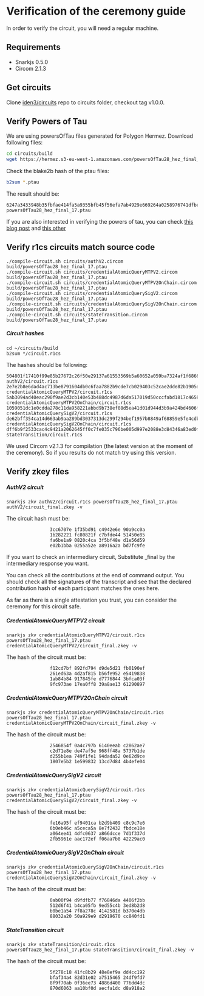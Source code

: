 # Verification of the ceremony guide

In order to verify the circuit, you will need a regular machine.

## Requirements

* Snarkjs 0.5.0
* Circom 2.1.3

## Get circuits

Clone [iden3/circuits](https://github.com/iden3/circuits) repo to circuits folder, checkout tag v1.0.0.

## Verify Powers of Tau

We are using powersOfTau files generated for Polygon Hermez. Download following files:

```bash
cd circuits/build
wget https://hermez.s3-eu-west-1.amazonaws.com/powersOfTau28_hez_final_17.ptau
```

Check the blake2b hash of the ptau files:
```bash
b2sum *.ptau
```

The result should be:

```
6247a3433948b35fbfae414fa5a9355bfb45f56efa7ab4929e669264a0258976741dfbe3288bfb49828e5df02c2e633df38d2245e30162ae7e3bcca5b8b49345  powersOfTau28_hez_final_17.ptau
```

If you are also interested in verifying the powers of tau, you can check [this blog post](https://blog.hermez.io/zero-knowledge-proofing-hermez-a-quick-guide-to-our-cryptographic-setup/) and [this other](https://blog.hermez.io/zero-knowledge-proofing-hermez-preparephase2-update/)

## Verify r1cs circuits match source code

```
./compile-circuit.sh circuits/authV2.circom build/powersOfTau28_hez_final_17.ptau
./compile-circuit.sh circuits/credentialAtomicQueryMTPV2.circom build/powersOfTau28_hez_final_17.ptau
./compile-circuit.sh circuits/credentialAtomicQueryMTPV2OnChain.circom build/powersOfTau28_hez_final_17.ptau
./compile-circuit.sh circuits/credentialAtomicQuerySigV2.circom build/powersOfTau28_hez_final_17.ptau
./compile-circuit.sh circuits/credentialAtomicQuerySigV2OnChain.circom build/powersOfTau28_hez_final_17.ptau
./compile-circuit.sh circuits/stateTransition.circom build/powersOfTau28_hez_final_17.ptau
```

##### Circuit hashes
```
cd ~/circuits/build
b2sum */circuit.r1cs
```

The hashes should be following:

```
504801f17410f99e85b27672c26f50e29137a61553569b5a60652a059ba7324af1f6866aef423e85a373236296a9746c629aa438579942dcf446edd39cf749cb  authV2/circuit.r1cs
2e7e2b8e6dad4ac713be8791604db0c6faa7882b9cde7cb029403c52cae2dde82b1905dd7bcf6a2d2b945f624ee18a40d3e75ded2953a8990cfa7693458344ed  credentialAtomicQueryMTPV2/circuit.r1cs
5ab3094ad40eac290f9ae2d3cb140e53b488dc4987d6da517019d50cccfabd1817c46583addca42f0fbae0e95bb09e6131c089585d4aec2dc88141538b027364  credentialAtomicQueryMTPV2OnChain/circuit.r1cs
1059051dc1e0cdda278c11da958221abbd9b738ef08d5ea41d01d944d3b9a424bd4606f1e07f8c2314a37587c581bbb3f3d12dbc429d52d63085ff1214111bbe  credentialAtomicQuerySigV2/circuit.r1cs
de62bff354ca14d663ab9aa289bd3037313dc299f294bef1957b8849af68859e5fe4cdba37a8c3ed7cffb36ded169fa63f201c9d47dd08d7d8d0ef7b25981ea3  credentialAtomicQuerySigV2OnChain/circuit.r1cs
dff6b9f2533cac4c9421a2062645ff0c7fe035c796be005d997e2088e3d84346a83ed0ff6edb1332957d85be4a2eae89c78ae97cecf2578522425f5b44f2c5c8  stateTransition/circuit.r1cs
```

We used Circom v2.1.3 for compilation (the latest version at the moment of the ceremony). So if you results do not match try using this version.


## Verify zkey files

##### AuthV2 circuit
```
snarkjs zkv authV2/circuit.r1cs powersOfTau28_hez_final_17.ptau authV2/circuit_final.zkey -v
```

The circuit hash must be:
```
                3cc6707e 1f35bd91 c4942e6e 90a9cc0a
                1b282221 fc80821f c7bfde44 51450e85
                fa6be1a9 0820c4ca 3f5bf48e d1e56d59
                e02b1bba 0255a52e a8916a2a bd7fc9fe
```

If you want to check an intermediary circuit, Substitute _final by the intermediary response you want.

You can check all the contributions at the end of command output. You should check all the signatures of the transcript and see that the declared contribution hash of each participant matches the ones here.

As far as there is a single attestation you trust, you can consider the ceremony for this circuit safe.

##### CredentialAtomicQueryMTPV2 circuit
```
snarkjs zkv credentialAtomicQueryMTPV2/circuit.r1cs powersOfTau28_hez_final_17.ptau credentialAtomicQueryMTPV2/circuit_final.zkey -v
```

The hash of the circuit must be:
```
                f12cd7bf 892fd794 d9de5d21 fb0190ef
                261ed63a 4d2af815 b56fe952 e5419838
                1ab84b84 917845fe d7776844 3bfca03f
                9fc973ae 17ea0ff8 39a8ae13 61290897
```

##### CredentialAtomicQueryMTPV2OnChain circuit
```
snarkjs zkv credentialAtomicQueryMTPV2OnChain/circuit.r1cs powersOfTau28_hez_final_17.ptau credentialAtomicQueryMTPV2OnChain/circuit_final.zkey -v
```

The hash of the circuit must be:
```
                2546854f 0a4c797b 6140eeab c2862ae7
                c2d71e8e de47af5e 968ff48a 5737b1de
                d255b1ea 749f1fe1 94dada52 0e62d9ce
                1807e5b2 1e599832 13cd7d84 4b4efe04
```

##### CredentialAtomicQuerySigV2 circuit
```
snarkjs zkv credentialAtomicQuerySigV2/circuit.r1cs powersOfTau28_hez_final_17.ptau credentialAtomicQuerySigV2/circuit_final.zkey -v
```

The hash of the circuit must be:
```
                fe16a95f ef9401ca b2d9b409 c8c9c7e6
                6b0eb46c a5ceca5a 8e7f2432 fbdce18e
                a064ee41 4dfc0637 a866dcce 7d1f337d
                2fb5961e aac172ef f06aa7b8 42229ac0
```

##### CredentialAtomicQuerySigV2OnChain circuit
```
snarkjs zkv credentialAtomicQuerySigV2OnChain/circuit.r1cs powersOfTau28_hez_final_17.ptau credentialAtomicQuerySigV2OnChain/circuit_final.zkey -v
```

The hash of the circuit must be:
```
                0ab00f94 d9fdfb77 f76846da 4406f2bb
                512d6f41 b4ca05fb 9ed55c4b 3ed8b2d8
                b0be1a54 7f8a278c 4142581d b370e4db
                88032a20 50a929e9 d2919670 cc840fd1
```

##### StateTransition circuit
```
snarkjs zkv stateTransition/circuit.r1cs powersOfTau28_hez_final_17.ptau stateTransition/circuit_final.zkey -v
```

The hash of the circuit must be:
```
                5f278c18 41fc8b29 48e8ef9a dd4cc192
                bfaf34a4 82d31e02 a7515465 24df9fd7
                8f9f70ab 0f36ee73 4886d400 776dd4dc
                870d6063 aa10bf0d aecfa1dc d8a918a2
```

